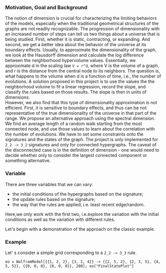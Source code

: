 ### Motivation, Goal and Background
The notion of dimension is crucial for characterizing the limiting behaviors of the models, especially when the traditional geometrical structures of the graphs 
  are not readily recognizable. The progression of dimensionality with an increased number of steps can tell us two things about a universe that is being studied. First, 
  whether it is static, contracting, or expanding. And second, we get a better idea about the behavior of the universe at its boundary effects. 
	  Usually, to approximate the dimensionality of the graph, we look at the Hausdorff dimension and calculate the log difference between the neighborhood hypervolume 
  values. Essentially, we approximate d in the scaling law `V = r^d`, where V is the volume of a graph, and r is the distance from the central node to its 
  neighbors. The question is, what happens to the volume when d is a function of time, i.e., the number of evolutions. A solution proposed in this project is to use the
  values the the neighborhood volume to fit a linear regression, record the slope, and classify the rules based on those results. The slope is then in units of dimensions. 	 
    However, we also find that this type of dimensionality approximation is not efficient. First, it is sensitive to boundary effects, and thus can be not 
  representative of the true dimensionality of the universe in that part of the range. We propose an alternative approach using the spectral dimension. 
  We find an average length of a random walk starting from the most connected node, and use those values to learn about the correlation with the number of evolutions. We have 
  to set some constraints onto the signatures and the states of the graph. The project is only implemented for `2_2 -> 3_2` signatures and only for connected 
  hypergraphs. The caveat of the disconnected case is in the definition of dimension - one would need to decide whether only to consider the largest connected component or 
  something alternative.
  
  ### Variable
There are three variables that we can vary:
-  the initial conditions of the hypergraphs based on the signature; 
-  the update  rules based on the signature; 
-  the way that the rules are applied, i.e. least recent edge/random. 

Here,we only work with the first two, i.e.explore the variation with the initial conditions as well as the variation with different rules. 

Let's begin with a demonstration of the approach on the classic example.

### Example 
Let' s consider a simple grid corresponding to a `2_2 -> 3_3` rule. 

``` eo = WolframModel[{{1, 2, 2}, {3, 1, 4}} -> {{2, 5, 2}, {2, 3, 5}, {4, 5, 5}}, {{0, 0, 0}, {0, 0, 0}}, 200]; eo["FinalStatePlot"] ```

